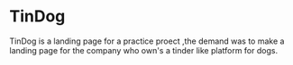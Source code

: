 # TinDog
TinDog is a landing page for a practice proect ,the demand was to make a landing page for the company who own's a tinder like platform for dogs.
